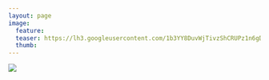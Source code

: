 ```yaml
---
layout: page
image:
  feature:
  teaser: https://lh3.googleusercontent.com/1b3YY8DuvWjTivzShCRUPz1n6gDj_-uNkND1hnWyLOY=w245-h163-no
  thumb:
---
```


![](https://lh3.googleusercontent.com/WwdKrNqMP5M_uAXpZmCfXfFefko2kZD6809uSFxBfmY=w800)

